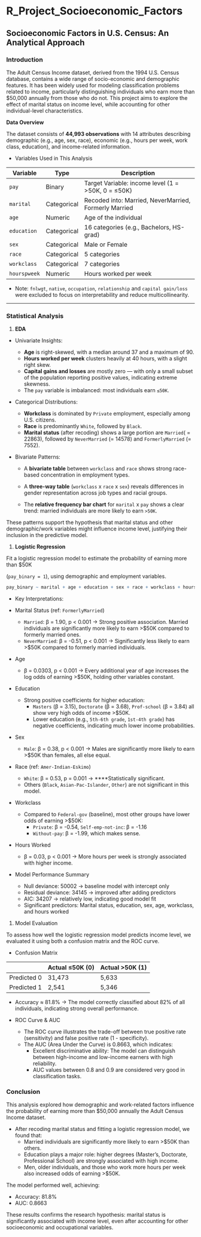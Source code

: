 # R_Project_Socioeconomic_Factors

## Socioeconomic Factors in U.S. Census: An Analytical Approach

### Introduction

The Adult Census Income dataset, derived from the 1994 U.S. Census database, contains a wide range of socio-economic and demographic features. It has been widely used for modeling classification problems related to income, particularly distinguishing individuals who earn more than $50,000 annually from those who do not. This project aims to explore the effect of marital status on income level, while accounting for other individual-level characteristics. 

**Data Overview**

The dataset consists of **44,993 observations** with 14 attributes describing demographic (e.g., age, sex, race), economic (e.g., hours per week, work class, education), and income-related information.

- Variables Used in This Analysis

| Variable      | Type        | Description                                            |
|---------------|-------------|--------------------------------------------------------|
| `pay`         | Binary      | Target Variable: income level   (1 = >50K, 0 = ≤50K)   |
| `marital`     | Categorical | Recoded into: Married, NeverMarried, Formerly Married  |
| `age`         | Numeric     | Age of the individual                                  |
| `education`   | Categorical | 16 categories (e.g., Bachelors, HS-grad)               |
| `sex`         | Categorical | Male or Female                                         |
| `race`        | Categorical | 5 categories                                           |
| `workclass`   | Categorical | 7 categories                                           |
| `hourspweek`  | Numeric     | Hours worked per week                                  |

- Note: `fnlwgt`, `native`, `occupation`, `relationship` and `capital gain/loss` were excluded to focus on interpretability and reduce multicollinearity.

---

### Statistical Analysis

1. **EDA**
- Univariate Insights:
    - **Age** is right-skewed, with a median around 37 and a maximum of 90.
    - **Hours worked per week** clusters heavily at 40 hours, with a slight right skew.
    - **Capital gains and losses** are mostly zero — with only a small subset of the population reporting positive values, indicating extreme skewness.
    - The `pay` variable is imbalanced: most individuals earn `≤50K`.

- Categorical Distributions: 
    - **Workclass** is dominated by `Private` employment, especially among U.S. citizens.
    - **Race** is predominantly `White`, followed by `Black`.
    - **Marital status** (after recoding) shows a large portion are `Married`( = 22863), followed by `NeverMarried` (= 14578) and `FormerlyMarried` (= 7552).
      
- Bivariate Patterns:
    - A **bivariate table** between `workclass` and `race` shows strong race-based concentration in employment types.
    - A **three-way table** (`workclass` x `race` x `sex`) reveals differences in gender representation across job types and racial groups.
    
    - The **relative frequency bar chart** for `marital` x `pay` shows a clear trend: married individuals are more likely to earn `>50K`.
    
These patterns support the hypothesis that marital status and other demographic/work variables might influence income level, justifying their inclusion in the predictive model. 

1. **Logistic Regression**

Fit a logistic regression model to estimate the probability of earning more than $50K 

(`pay_binary = 1`), using demographic and employment variables.

```r
pay_binary ~ marital + age + education + sex + race + workclass + hourspweek
```

- Key Interpretations:
- Marital Status (ref: `FormerlyMarried`)
    - `Married`: β = 1.90, p < 0.001 → Strong positive association. Married individuals are significantly more likely to earn >$50K compared to formerly married ones.
    - `NeverMarried`: β = -0.51, p < 0.001 → Significantly less likely to earn >$50K compared to formerly married individuals.
- Age
    - β = 0.0303, p < 0.001 → Every additional year of age increases the log odds of earning >$50K, holding other variables constant.
- Education
    - Strong positive coefficients for higher education:
        - `Masters` (β = 3.15), `Doctorate` (β = 3.68), `Prof-school` (β = 3.84) all show very high odds of income >$50K.
        - Lower education (e.g., `5th-6th grade`, `1st-4th grade`) has negative coefficients, indicating much lower income probabilities.
- Sex
    - `Male`: β = 0.38, p < 0.001 → Males are significantly more likely to earn >$50K than females, all else equal.
- Race (ref: `Amer-Indian-Eskimo`)
    - `White`: β = 0.53, p = 0.001 → ****Statistically significant.
    - Others (`Black`, `Asian-Pac-Islander`, `Other`) are not significant in this model.
- Workclass
    - Compared to `Federal-gov` (baseline), most other groups have lower odds of earning >$50K:
        - `Private`: β = -0.54, `Self-emp-not-inc`: β = -1.16
        - `Without-pay`: β = -1.99, which makes sense.
- Hours Worked
    - β = 0.03, p < 0.001 → More hours per week is strongly associated with higher income.

- Model Performance Summary
    - Null deviance: 50002 → baseline model with intercept only
    - Residual deviance: 34145 → improved after adding predictors
    - AIC: 34207 → relatively low, indicating good model fit
    - Significant predictors: Marital status, education, sex, age, workclass, and hours worked

1. Model Evaluation

To assess how well the logistic regression model predicts income level, we evaluated it using both a confusion matrix and the ROC curve.

- Confusion Matrix

|             | Actual ≤50K (0) | Actual >50K (1) |
|-------------|-----------------|-----------------|
| Predicted 0 | 31,473          | 5,633           |
| Predicted 1 | 2,541           | 5,346           |
- Accuracy ≈ 81.8% → The model correctly classified about 82% of all individuals, indicating strong overall performance.

- ROC Curve & AUC
    
    - The ROC curve illustrates the trade-off between true positive rate (sensitivity) and false positive rate (1 - specificity).
    - The AUC (Area Under the Curve) is 0.8663, which indicates:
        - Excellent discriminative ability: The model can distinguish between high-income and low-income earners with high reliability.
        - AUC values between 0.8 and 0.9 are considered very good in classification tasks.

### Conclusion

This analysis explored how demographic and work-related factors influence the probability of earning more than $50,000 annually the Adult Census Income dataset.

- After recoding marital status and fitting a logistic regression model, we found that:
    - Married individuals are significantly more likely to earn >$50K than others.
    - Education plays a major role: higher degrees (Master’s, Doctorate, Professional School) are strongly associated with high income.
    - Men, older individuals, and those who work more hours per week also increased odds of earning >$50K.

The model performed well, achieving:

- Accuracy: 81.8%
- AUC: 0.8663

These results confirms the research hypothesis: marital status is significantly associated with income level, even after accounting for other socioeconomic and occupational variables.
